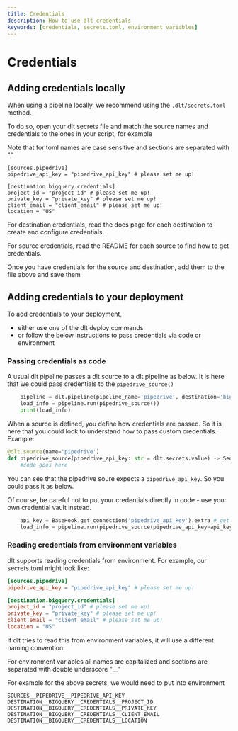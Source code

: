 ```yaml
---
title: Credentials
description: How to use dlt credentials
keywords: [credentials, secrets.toml, environment variables]
---
```


# Credentials

## Adding credentials locally

When using a pipeline locally, we recommend using the `.dlt/secrets.toml` method.

To do so, open your dlt secrets file and match the source names and credentials to the ones in your script, for example

Note that for toml names are case sensitive and sections are separated with "."

```
[sources.pipedrive]
pipedrive_api_key = "pipedrive_api_key" # please set me up!

[destination.bigquery.credentials]
project_id = "project_id" # please set me up!
private_key = "private_key" # please set me up!
client_email = "client_email" # please set me up!
location = "US"
```

For destination credentials, read the docs page for each destination to create and configure credentials.

For source credentials, read the README for each source to find how to get credentials.

Once you have credentials for the source and destination, add them to the file above and save them

## Adding credentials to your deployment

To add credentials to your deployment,
- either use one of the dlt deploy commands
- or follow the below instructions to pass credentials via code or environment

### Passing credentials as code

A usual dlt pipeline passes a dlt source to a dlt pipeline as below.
It is here that we could pass credentials to the `pipedrive_source()`
```python
    pipeline = dlt.pipeline(pipeline_name='pipedrive', destination='bigquery', dataset_name='pipedrive_data')
    load_info = pipeline.run(pipedrive_source())
    print(load_info)
```

When a source is defined, you define how credentials are passed. So it is here that you could look to understand how to pass custom credentials. Example:
```python
@dlt.source(name='pipedrive')
def pipedrive_source(pipedrive_api_key: str = dlt.secrets.value) -> Sequence[DltResource]:
    #code goes here
```
You can see that the pipedrive soure expects a `pipedrive_api_key`. So you could pass it as below.

Of course, be careful not to put your credentials directly in code - use your own credential vault instead.
```python
    api_key = BaseHook.get_connection('pipedrive_api_key').extra # get it from airflow or other credential store
    load_info = pipeline.run(pipedrive_source(pipedrive_api_key=api_key))
```

### Reading credentials from environment variables

dlt supports reading credentials from environment.
For example, our secrets.toml might look like:
```toml
[sources.pipedrive]
pipedrive_api_key = "pipedrive_api_key" # please set me up!

[destination.bigquery.credentials]
project_id = "project_id" # please set me up!
private_key = "private_key" # please set me up!
client_email = "client_email" # please set me up!
location = "US"
```
If dlt tries to read this from environment variables, it will use a different naming convention.

For environment variables all names are capitalized and sections are separated with double underscore "__"

For example for the above secrets, we would need to put into environment
```shell
SOURCES__PIPEDRIVE__PIPEDRIVE_API_KEY
DESTINATION__BIGQUERY__CREDENTIALS__PROJECT_ID
DESTINATION__BIGQUERY__CREDENTIALS__PRIVATE_KEY
DESTINATION__BIGQUERY__CREDENTIALS__CLIENT_EMAIL
DESTINATION__BIGQUERY__CREDENTIALS__LOCATION
```
